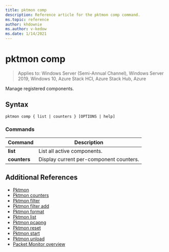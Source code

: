 ```yaml
---
title: pktmon comp
description: Reference article for the pktmon comp command.
ms.topic: reference
author: khdownie
ms.author: v-kedow
ms.date: 1/14/2021
---
```


# pktmon comp

> Applies to: Windows Server (Semi-Annual Channel), Windows Server 2019, Windows 10, Azure Stack HCI, Azure Stack Hub, Azure

Manage registered components.

## Syntax

```
pktmon comp { list | counters } [OPTIONS | help]
```

### Commands

| **Command** | **Description** |
| ------------- | --------------- |
| **list** | List all active components. |
| **counters** | Display current per-component counters. |

## Additional References

- [Pktmon](pktmon.md)
- [Pktmon counters](pktmon-counters.md)
- [Pktmon filter](pktmon-filter.md)
- [Pktmon filter add](pktmon-filter-add.md)
- [Pktmon format](pktmon-format.md)
- [Pktmon list](pktmon-list.md)
- [Pktmon pcapng](pktmon-pcapng.md)
- [Pktmon reset](pktmon-reset.md)
- [Pktmon start](pktmon-start.md)
- [Pktmon unload](pktmon-unload.md)
- [Packet Monitor overview](/windows-server/networking/technologies/pktmon/pktmon)
